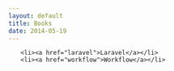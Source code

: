 ```yaml
---
layout: default
title: Books
date: 2014-05-19
---
```


<div id="home">
  <ol class="posts">

    <li><a href="laravel">Laravel</a></li>
    <li><a href="workflow">Workflow</a></li>

  </ol>
</div>


